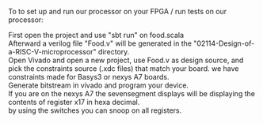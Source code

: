 To  to set up and run our processor on your FPGA / run tests on our processor:<br/>

First open the project and use "sbt run" on food.scala <br/>
Afterward a verilog file "Food.v" will be generated in the "02114-Design-of-a-RISC-V-microprocessor" directory.<br/>
Open Vivado and open a new project, use Food.v as design source, and pick the constraints source (.xdc files) that match your board. we have constraints made for Basys3 or nexys A7 boards.<br/>
Generate bitstream in vivado and program your device.<br/>
If you are on the nexys A7 the sevensegment displays will be displaying the contents of register x17 in hexa decimal.<br/>
by using the switches you can snoop on all registers.<br/>
